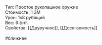 Тип: Простое рукопашное оружие<br>
Стоимость: 1 ЗМ<br>
Урон: 1к8 рубящий<br>
Вес: 6 фнт.<br>
Свойства: [[Двуручное]], [[Досягаемость]]<br>
<br>
#ближнее<br>
